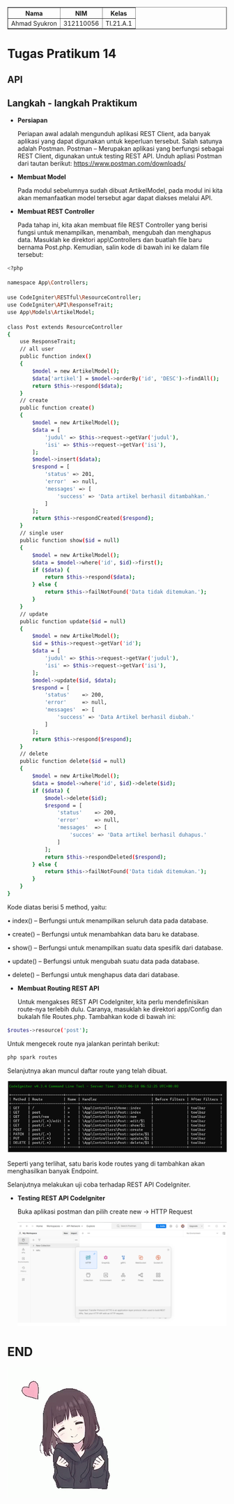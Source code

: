 <body>
    <table border="1">
        <tr>
            <th> Nama</th>
            <th>NIM</th>
            <th>Kelas</th>
        </tr>
        <tr>
            <td>Ahmad Syukron</td>
            <td>312110056</td>
            <td>TI.21.A.1</td>
        </tr>
    </table>
</body>

# Tugas Pratikum 14
## API
## Langkah - langkah Praktikum
- <b>Persiapan</b><p>
Periapan awal adalah mengunduh aplikasi REST Client, ada banyak aplikasi yang dapat digunakan untuk keperluan tersebut. Salah satunya adalah Postman. Postman – Merupakan aplikasi yang berfungsi sebagai REST Client, digunakan untuk testing REST API. Unduh apliasi Postman dari tautan berikut: https://www.postman.com/downloads/

- <b>Membuat Model</b><p>
Pada modul sebelumnya sudah dibuat ArtikelModel, pada modul ini kita akan memanfaatkan model tersebut agar dapat diakses melalui API.

- <b>Membuat REST Controller</b><p>
Pada tahap ini, kita akan membuat file REST Controller yang berisi fungsi untuk menampilkan, menambah, mengubah dan menghapus data. Masuklah ke direktori app\Controllers dan buatlah file baru bernama Post.php. Kemudian, salin kode di bawah ini ke dalam file tersebut:<p>

```bash
<?php

namespace App\Controllers;

use CodeIgniter\RESTful\ResourceController;
use CodeIgniter\API\ResponseTrait;
use App\Models\ArtikelModel;

class Post extends ResourceController
{
    use ResponseTrait;
    // all user
    public function index()
    {
        $model = new ArtikelModel();
        $data['artikel'] = $model->orderBy('id', 'DESC')->findAll();
        return $this->respond($data);
    }
    // create
    public function create()
    {
        $model = new ArtikelModel();
        $data = [
            'judul' => $this->request->getVar('judul'),
            'isi' => $this->request->getVar('isi'),
        ];
        $model->insert($data);
        $respond = [
            'status' => 201,
            'error'  => null,
            'messages' => [
                'success' => 'Data artikel berhasil ditambahkan.'
            ]
        ];
        return $this->respondCreated($respond);
    }
    // single user
    public function show($id = null)
    {
        $model = new ArtikelModel();
        $data = $model->where('id', $id)->first();
        if ($data) {
            return $this->respond($data);
        } else {
            return $this->failNotFound('Data tidak ditemukan.');
        }
    }
    // update
    public function update($id = null)
    {
        $model = new ArtikelModel();
        $id = $this->request->getVar('id');
        $data = [
            'judul' => $this->request->getVar('judul'),
            'isi' => $this->request->getVar('isi'),
        ];
        $model->update($id, $data);
        $respond = [
            'status'    => 200,
            'error'     => null,
            'messages'  => [
                'success' => 'Data Artikel berhasil diubah.'
            ]
        ];
        return $this->respond($respond);
    }
    // delete
    public function delete($id = null)
    {
        $model = new ArtikelModel();
        $data = $model->where('id', $id)->delete($id);
        if ($data) {
            $model->delete($id);
            $respond = [
                'status'    => 200,
                'error'     => null,
                'messages'  => [
                    'succes' => 'Data artikel berhasil duhapus.'
                ]
            ];
            return $this->respondDeleted($respond);
        } else {
            return $this->failNotFound('Data tidak ditemukan.');
        }
    }
}
```
Kode diatas berisi 5 method, yaitu:<p>
• index() – Berfungsi untuk menampilkan seluruh data pada database.<p>
• create() – Berfungsi untuk menambahkan data baru ke database.<p>
• show() – Berfungsi untuk menampilkan suatu data spesifik dari database.<p>
• update() – Berfungsi untuk mengubah suatu data pada database.<p>
• delete() – Berfungsi untuk menghapus data dari database.<p>

- <b>Membuat Routing REST API</b><p>
Untuk mengakses REST API CodeIgniter, kita perlu mendefinisikan route-nya terlebih dulu. Caranya, masuklah ke direktori app/Config dan bukalah file Routes.php. Tambahkan kode di bawah ini:<p>
```bash
$routes->resource('post');
```
Untuk mengecek route nya jalankan perintah berikut:<p>
```bash
php spark routes
```
Selanjutnya akan muncul daftar route yang telah dibuat.<p>
![gambar 01](Image/routs.png)<p>
Seperti yang terlihat, satu baris kode routes yang di tambahkan akan menghasilkan banyak Endpoint.<p>
Selanjutnya melakukan uji coba terhadap REST API CodeIgniter.<p>

- <b>Testing REST API CodeIgniter</b><p>
Buka aplikasi postman dan pilih create new → HTTP Request<p>
![gambar 02](Image/HTTP.png)


# END
![Gambar 13](Image/anime-love.gif)